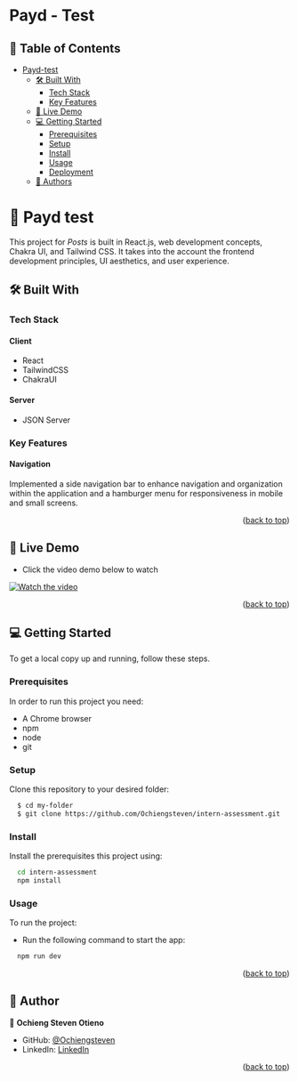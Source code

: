 # Payd - Test

<a name="readme-top"></a>

<!-- TABLE OF CONTENTS -->

## 📗 Table of Contents

- [ Payd-test ](#-payd-test-)
  - [🛠 Built With ](#-built-with-)
    - [Tech Stack ](#tech-stack-)
    - [Key Features ](#key-features-)
  - [🚀 Live Demo ](#-live-demo-)
  - [💻 Getting Started ](#-getting-started-)
    - [Prerequisites](#prerequisites)
    - [Setup](#setup)
    - [Install](#install)
    - [Usage](#usage)
    - [Deployment](#deployment)
  - [👥 Authors ](#-authors-)

<!-- PROJECT DESCRIPTION -->

# 📖 Payd test <a name="about-project"></a>

This project for _Posts_ is built in React.js, web development concepts, Chakra UI, and Tailwind CSS. It takes into the account the frontend development principles, UI aesthetics, and user experience.

## 🛠 Built With <a name="built-with"></a>

### Tech Stack <a name="tech-stack"></a>

#### Client

- React
- TailwindCSS
- ChakraUI

#### Server

- JSON Server
<!-- Features -->

### Key Features <a name="key-features"></a>

#### Navigation

Implemented a side navigation bar to enhance navigation and organization within the application and a hamburger menu for responsiveness in mobile and small screens.

<!-- ![Screenshot](./images/Screenshot%202.png) -->
<p align="right">(<a href="#readme-top">back to top</a>)</p>

<!-- LIVE DEMO -->

## 🚀 Live Demo <a name="live-demo"></a>

- Click the video demo below to watch

[![Watch the video](https://github.com/Ochiengsteven/intern-assessment/blob/implementation/ochiengsteven/payd-test/demo/screen.png)](https://youtu.be/d2I6IRZgmQE)


<p align="right">(<a href="#readme-top">back to top</a>)</p>

<!-- GETTING STARTED -->

## 💻 Getting Started <a name="getting-started"></a>

To get a local copy up and running, follow these steps.

### Prerequisites

In order to run this project you need:

- A Chrome browser
- npm
- node
- git

### Setup

Clone this repository to your desired folder:

```sh
  $ cd my-folder
  $ git clone https://github.com/Ochiengsteven/intern-assessment.git
```

### Install

Install the prerequisites this project using:

```sh
  cd intern-assessment
  npm install
```

### Usage

To run the project:

- Run the following command to start the app:

```sh
  npm run dev
```

<p align="right">(<a href="#readme-top">back to top</a>)</p>

<!-- AUTHORS -->

## 👥 Author <a name="authors"></a>

👤 **Ochieng Steven Otieno**

- GitHub: [@Ochiengsteven](https://github.com/Ochiengsteven)
- LinkedIn: [LinkedIn](https://www.linkedin.com/in/steven-ochieng-a43125179/)

<p align="right">(<a href="#readme-top">back to top</a>)</p>
